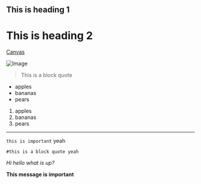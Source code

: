 ## This is heading 1

# This is heading 2

[Canvas](https://canvas.ucsd.edu)


![Image](https://media.istockphoto.com/photos/beautiful-sunset-over-the-tropical-sea-picture-id1172427455?k=20&m=1172427455&s=612x612&w=0&h=tL1ig4N68zXv9wKgZ3_tOeVP1qV3zSfjjS_jbyeyGCA=)	


> This is a block quote

- apples
- bananas
- pears

1. apples
2. bananas
3. pears

----------

`this is important` yeah

```
#this is a block quote yeah
```


*Hi hello what is up?*

**This message is important**
